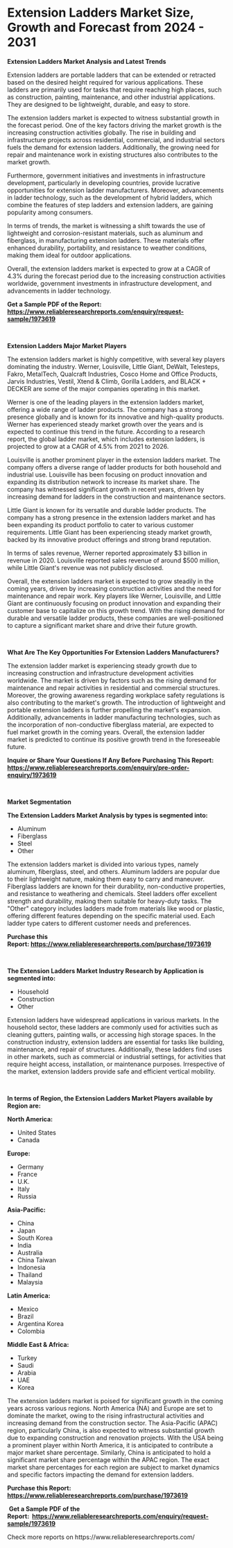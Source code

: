 <p><h1>Extension Ladders Market Size, Growth and Forecast from 2024 - 2031</h1></p><p><strong>Extension Ladders Market Analysis and Latest Trends</strong></p>
<p><p>Extension ladders are portable ladders that can be extended or retracted based on the desired height required for various applications. These ladders are primarily used for tasks that require reaching high places, such as construction, painting, maintenance, and other industrial applications. They are designed to be lightweight, durable, and easy to store.</p><p>The extension ladders market is expected to witness substantial growth in the forecast period. One of the key factors driving the market growth is the increasing construction activities globally. The rise in building and infrastructure projects across residential, commercial, and industrial sectors fuels the demand for extension ladders. Additionally, the growing need for repair and maintenance work in existing structures also contributes to the market growth.</p><p>Furthermore, government initiatives and investments in infrastructure development, particularly in developing countries, provide lucrative opportunities for extension ladder manufacturers. Moreover, advancements in ladder technology, such as the development of hybrid ladders, which combine the features of step ladders and extension ladders, are gaining popularity among consumers.</p><p>In terms of trends, the market is witnessing a shift towards the use of lightweight and corrosion-resistant materials, such as aluminum and fiberglass, in manufacturing extension ladders. These materials offer enhanced durability, portability, and resistance to weather conditions, making them ideal for outdoor applications.</p><p>Overall, the extension ladders market is expected to grow at a CAGR of 4.3% during the forecast period due to the increasing construction activities worldwide, government investments in infrastructure development, and advancements in ladder technology.</p></p>
<p><strong>Get a Sample PDF of the Report:&nbsp; <a href="https://www.reliableresearchreports.com/enquiry/request-sample/1973619">https://www.reliableresearchreports.com/enquiry/request-sample/1973619</a></strong></p>
<p>&nbsp;</p>
<p><strong>Extension Ladders Major Market Players</strong></p>
<p><p>The extension ladders market is highly competitive, with several key players dominating the industry. Werner, Louisville, Little Giant, DeWalt, Telesteps, Fakro, MetalTech, Qualcraft Industries, Cosco Home and Office Products, Jarvis Industries, Vestil, Xtend & Climb, Gorilla Ladders, and BLACK + DECKER are some of the major companies operating in this market.</p><p>Werner is one of the leading players in the extension ladders market, offering a wide range of ladder products. The company has a strong presence globally and is known for its innovative and high-quality products. Werner has experienced steady market growth over the years and is expected to continue this trend in the future. According to a research report, the global ladder market, which includes extension ladders, is projected to grow at a CAGR of 4.5% from 2021 to 2026.</p><p>Louisville is another prominent player in the extension ladders market. The company offers a diverse range of ladder products for both household and industrial use. Louisville has been focusing on product innovation and expanding its distribution network to increase its market share. The company has witnessed significant growth in recent years, driven by increasing demand for ladders in the construction and maintenance sectors.</p><p>Little Giant is known for its versatile and durable ladder products. The company has a strong presence in the extension ladders market and has been expanding its product portfolio to cater to various customer requirements. Little Giant has been experiencing steady market growth, backed by its innovative product offerings and strong brand reputation.</p><p>In terms of sales revenue, Werner reported approximately $3 billion in revenue in 2020. Louisville reported sales revenue of around $500 million, while Little Giant's revenue was not publicly disclosed.</p><p>Overall, the extension ladders market is expected to grow steadily in the coming years, driven by increasing construction activities and the need for maintenance and repair work. Key players like Werner, Louisville, and Little Giant are continuously focusing on product innovation and expanding their customer base to capitalize on this growth trend. With the rising demand for durable and versatile ladder products, these companies are well-positioned to capture a significant market share and drive their future growth.</p></p>
<p>&nbsp;</p>
<p><strong>What Are The Key Opportunities For Extension Ladders Manufacturers?</strong></p>
<p><p>The extension ladder market is experiencing steady growth due to increasing construction and infrastructure development activities worldwide. The market is driven by factors such as the rising demand for maintenance and repair activities in residential and commercial structures. Moreover, the growing awareness regarding workplace safety regulations is also contributing to the market's growth. The introduction of lightweight and portable extension ladders is further propelling the market's expansion. Additionally, advancements in ladder manufacturing technologies, such as the incorporation of non-conductive fiberglass material, are expected to fuel market growth in the coming years. Overall, the extension ladder market is predicted to continue its positive growth trend in the foreseeable future.</p></p>
<p><strong>Inquire or Share Your Questions If Any Before Purchasing This Report: <a href="https://www.reliableresearchreports.com/enquiry/pre-order-enquiry/1973619">https://www.reliableresearchreports.com/enquiry/pre-order-enquiry/1973619</a></strong></p>
<p>&nbsp;</p>
<p><strong>Market Segmentation</strong></p>
<p><strong>The Extension Ladders Market Analysis by types is segmented into:</strong></p>
<p><ul><li>Aluminum</li><li>Fiberglass</li><li>Steel</li><li>Other</li></ul></p>
<p><p>The extension ladders market is divided into various types, namely aluminum, fiberglass, steel, and others. Aluminum ladders are popular due to their lightweight nature, making them easy to carry and maneuver. Fiberglass ladders are known for their durability, non-conductive properties, and resistance to weathering and chemicals. Steel ladders offer excellent strength and durability, making them suitable for heavy-duty tasks. The "Other" category includes ladders made from materials like wood or plastic, offering different features depending on the specific material used. Each ladder type caters to different customer needs and preferences.</p></p>
<p><strong>Purchase this Report:&nbsp;<a href="https://www.reliableresearchreports.com/purchase/1973619">https://www.reliableresearchreports.com/purchase/1973619</a></strong></p>
<p>&nbsp;</p>
<p><strong>The Extension Ladders Market Industry Research by Application is segmented into:</strong></p>
<p><ul><li>Household</li><li>Construction</li><li>Other</li></ul></p>
<p><p>Extension ladders have widespread applications in various markets. In the household sector, these ladders are commonly used for activities such as cleaning gutters, painting walls, or accessing high storage spaces. In the construction industry, extension ladders are essential for tasks like building, maintenance, and repair of structures. Additionally, these ladders find uses in other markets, such as commercial or industrial settings, for activities that require height access, installation, or maintenance purposes. Irrespective of the market, extension ladders provide safe and efficient vertical mobility.</p></p>
<p>&nbsp;</p>
<p><strong>In terms of Region, the Extension Ladders Market Players available by Region are:</strong></p>
<p>
    <p> <strong> North America: </strong>
        <ul>
            <li>United States</li>
            <li>Canada</li>
        </ul>
        </p> 
    <p> <strong> Europe: </strong>
        <ul>
            <li>Germany</li>
            <li>France</li>
            <li>U.K.</li>
            <li>Italy</li>
            <li>Russia</li>
        </ul>
        </p> 
    <p> <strong> Asia-Pacific: </strong>
        <ul>
            <li>China</li>
            <li>Japan</li>
            <li>South Korea</li>
            <li>India</li>
            <li>Australia</li>
            <li>China Taiwan</li>
            <li>Indonesia</li>
            <li>Thailand</li>
            <li>Malaysia</li>
        </ul>
        </p> 
    <p> <strong> Latin America: </strong>
        <ul>
            <li>Mexico</li>
            <li>Brazil</li>
            <li>Argentina Korea</li>
            <li>Colombia</li>
        </ul>
        </p> 
    <p> <strong> Middle East & Africa: </strong>
        <ul>
            <li>Turkey</li>
            <li>Saudi</li>
            <li>Arabia</li>
            <li>UAE</li>
            <li>Korea</li>
        </ul>
    </p>
    </p>
<p><p>The extension ladders market is poised for significant growth in the coming years across various regions. North America (NA) and Europe are set to dominate the market, owing to the rising infrastructural activities and increasing demand from the construction sector. The Asia-Pacific (APAC) region, particularly China, is also expected to witness substantial growth due to expanding construction and renovation projects. With the USA being a prominent player within North America, it is anticipated to contribute a major market share percentage. Similarly, China is anticipated to hold a significant market share percentage within the APAC region. The exact market share percentages for each region are subject to market dynamics and specific factors impacting the demand for extension ladders.</p></p>
<p><strong>Purchase this Report: <a href="https://www.reliableresearchreports.com/purchase/1973619">https://www.reliableresearchreports.com/purchase/1973619</a></strong></p>
<p>&nbsp;<strong>Get a Sample PDF of the Report:&nbsp;&nbsp;<a href="https://www.reliableresearchreports.com/enquiry/request-sample/1973619">https://www.reliableresearchreports.com/enquiry/request-sample/1973619</a></strong></p>
<p><strong></strong></p>
<p>Check more reports on https://www.reliableresearchreports.com/</p>